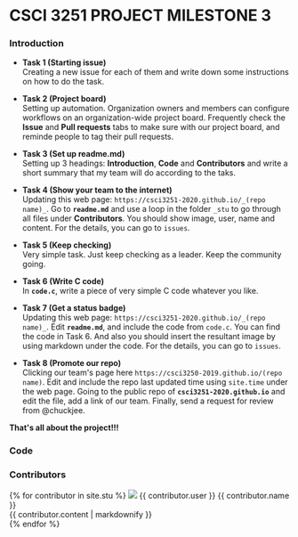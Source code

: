 # CSCI 3251 PROJECT MILESTONE 3

### Introduction
- **Task 1 (Starting issue)**  
Creating a new issue for each of them and write down some instructions on how to do the task.

- **Task 2 (Project board)**  
Setting up automation. Organization owners and members can configure workflows on an organization-wide project board. Frequently check the **Issue** and **Pull requests** tabs to make sure with our project board, and reminde people to tag their pull requests.

- **Task 3 (Set up readme.md)**  
Setting up 3 headings: **Introduction**, **Code** and **Contributors** and write a short summary that my team will do according to the taks.

- **Task 4 (Show your team to the internet)**  
Updating this web page: `https://csci3251-2020.github.io/_(repo name)_`. Go to **`readme.md`** and use a loop in the folder `_stu` to go through all files under **Contributors**. You should show image, user, name and content. For the details, you can go to `issues`.

- **Task 5 (Keep checking)**  
Very simple task. Just keep checking as a leader. Keep the community going.

- **Task 6 (Write C code)**  
 In **`code.c`**, write a piece of very simple C code whatever you like. 

- **Task 7 (Get a status badge)**  
Updating this web page: `https://csci3251-2020.github.io/_(repo name)_`. Edit **`readme.md`**, and include the code from `code.c`. You can find the code in Task 6. And also you should insert the resultant image by using markdown under the code. For the details,  you can go to `issues`.

- **Task 8 (Promote our repo)**  
Clicking our team's page here `https://csci3250-2019.github.io/(repo name)`. Edit and include the repo last updated time using `site.time` under the web page. Going to the public repo of **`csci3251-2020.github.io`** and edit the file, add a link of our team. Finally, send a request for review from @chuckjee.

**That's all about the project!!!**  



### Code  



### Contributors  

{% for contributor in site.stu %}
  <img src="{{ contributor.image }}" />
  {{ contributor.user }} {{ contributor.name }}<br>
  {{ contributor.content | markdownify }}<br>
{% endfor %}
 
